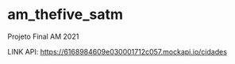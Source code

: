 # am_thefive_satm

Projeto Final AM 2021 

LINK API: https://6168984609e030001712c057.mockapi.io/cidades
